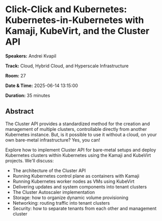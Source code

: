 # Click-Click and Kubernetes: Kubernetes-in-Kubernetes with Kamaji, KubeVirt, and the Cluster API

**Speakers:** Andrei Kvapil
                    
**Track:** Cloud, Hybrid Cloud, and Hyperscale Infrastructure
                    
**Room:** 27
                    
**Date & Time:** 2025-06-14 13:15:00
                    
**Duration:** 35 minutes
                    
## Abstract
                    
The Cluster API provides a standardized method for the creation and management of multiple clusters, controllable directly from another Kubernetes instance. But, is it possible to use it without a cloud, on your own bare-metal infrastructure? Yes, you can!

Explore how to implement Cluster API for bare-metal setups and deploy Kubernetes clusters within Kubernetes using the Kamaji and KubeVirt projects.
We'll discuss:

- The architecture of the Cluster API
- Running Kubernetes control plane as containers with Kamaji
- Running Kubernetes worker nodes as VMs using KubeVirt
- Delivering updates and system components into tenant clusters
- The Cluster Autoscaler implementation
- Storage: how to organize dynamic volume provisioning
- Networking: routing traffic into tenant clusters
- Security: how to separate tenants from each other and management cluster
